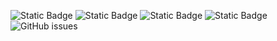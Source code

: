 ![Static Badge](https://img.shields.io/badge/blacklists-60-000000) ![Static Badge](https://img.shields.io/badge/blacklisted-2686225-cc0000) ![Static Badge](https://img.shields.io/badge/whitelisted-2245-00CC00) ![Static Badge](https://img.shields.io/badge/streaming_blacklist-28107-000000) ![GitHub issues](https://img.shields.io/github/issues/fabriziosalmi/blacklists)
